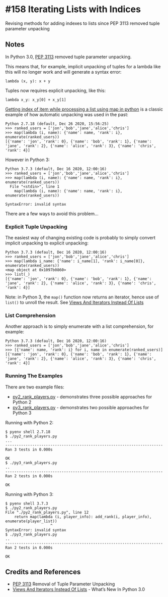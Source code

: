 # #158 Iterating Lists with Indices

Revising methods for adding indexes to lists since PEP 3113 removed tuple parameter unpacking

## Notes

In Python 3.0, [PEP 3113](https://www.python.org/dev/peps/pep-3113/) removed tuple parameter unpacking.

This means that, for example, implicit unpacking of tuples for a lambda like this will no longer work and will generate a syntax error:

    lambda (x, y): x + y

Tuples now requires explicit unpacking, like this:

    lambda x_y: x_y[0] + x_y[1]

[Getting index of item while processing a list using map in python](https://stackoverflow.com/questions/5432762/getting-index-of-item-while-processing-a-list-using-map-in-python) is a classic example of how automatic unpacking was used in the past:

    Python 2.7.18 (default, Dec 26 2020, 15:56:25)
    >>> ranked_users = ['jon','bob','jane','alice','chris']
    >>> map(lambda (i, name): {'name': name, 'rank': i}, enumerate(ranked_users))
    [{'name': 'jon', 'rank': 0}, {'name': 'bob', 'rank': 1}, {'name': 'jane', 'rank': 2}, {'name': 'alice', 'rank': 3}, {'name': 'chris', 'rank': 4}]

However in Python 3:

    Python 3.7.3 (default, Dec 16 2020, 12:00:16)
    >>> ranked_users = ['jon','bob','jane','alice','chris']
    >>> map(lambda (i, name): {'name': name, 'rank': i}, enumerate(ranked_users))
      File "<stdin>", line 1
        map(lambda (i, name): {'name': name, 'rank': i}, enumerate(ranked_users))
                   ^
    SyntaxError: invalid syntax

There are a few ways to avoid this problem...

### Explicit Tuple Unpacking

The easiest way of changing existing code is probably to simply convert implicit unpacking to explicit unpacking:

    Python 3.7.3 (default, Dec 16 2020, 12:00:16)
    >>> ranked_users = ['jon','bob','jane','alice','chris']
    >>> map(lambda i_name: {'name': i_name[1], 'rank': i_name[0]}, enumerate(ranked_users))
    <map object at 0x1097b0860>
    >>> list(_)
    [{'name': 'jon', 'rank': 0}, {'name': 'bob', 'rank': 1}, {'name': 'jane', 'rank': 2}, {'name': 'alice', 'rank': 3}, {'name': 'chris', 'rank': 4}]

Note: in Python 3, the `map()` function now returns an iterator, hence use of `list()` to unroll the result. See
[Views And Iterators Instead Of Lists](https://docs.python.org/3.0/whatsnew/3.0.html#views-and-iterators-instead-of-lists)

### List Comprehension

Another approach is to simply enumerate with a list comprehension, for example:

    Python 3.7.3 (default, Dec 16 2020, 12:00:16)
    >>> ranked_users = ['jon','bob','jane','alice','chris']
    >>> [{'name': name, 'rank': i} for i, name in enumerate(ranked_users)]
    [{'name': 'jon', 'rank': 0}, {'name': 'bob', 'rank': 1}, {'name': 'jane', 'rank': 2}, {'name': 'alice', 'rank': 3}, {'name': 'chris', 'rank': 4}]

### Running The Examples

There are two example files:

* [py2_rank_players.py](./py2_rank_players.py) - demonstrates three possible approaches for Python 2
* [py3_rank_players.py](./py3_rank_players.py) - demonstrates two possible approaches for Python 3

Running with Python 2:

    $ pyenv shell 2.7.18
    $ ./py2_rank_players.py
    ...
    ----------------------------------------------------------------------
    Ran 3 tests in 0.000s

    OK
    $ ./py3_rank_players.py
    ..
    ----------------------------------------------------------------------
    Ran 2 tests in 0.000s

    OK

Running with Python 3:

    $ pyenv shell 3.7.3
    $ ./py2_rank_players.py
    File "./py2_rank_players.py", line 12
        return map(lambda (i, player_info): add_rank(i, player_info), enumerate(player_list))
                        ^
    SyntaxError: invalid syntax
    $ ./py3_rank_players.py
    ..
    ----------------------------------------------------------------------
    Ran 2 tests in 0.000s

    OK

## Credits and References

* [PEP 3113](https://www.python.org/dev/peps/pep-3113/) Removal of Tuple Parameter Unpacking
* [Views And Iterators Instead Of Lists](https://docs.python.org/3.0/whatsnew/3.0.html#views-and-iterators-instead-of-lists) - What’s New In Python 3.0

